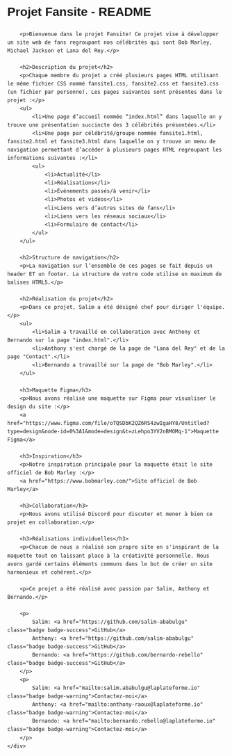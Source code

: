 <!DOCTYPE html>
<html lang="fr">
<head>
    <meta charset="UTF-8">
    <meta name="viewport" content="width=device-width, initial-scale=1.0">
    <title>README - Projet Fansite</title>
    <style>
        body {
            font-family: Arial, sans-serif;
            line-height: 1.6;
            margin: 0;
            padding: 20px;
        }
        h1, h2, h3 {
            margin-top: 0;
        }
        .container {
            max-width: 800px;
            margin: auto;
        }
        .badge {
            display: inline-block;
            padding: 0.25em 0.4em;
            font-size: 90%;
            font-weight: 700;
            line-height: 1;
            text-align: center;
            white-space: nowrap;
            vertical-align: baseline;
            border-radius: 0.25rem;
        }
        .badge-success {
            color: #fff;
            background-color: #28a745;
        }
        .badge-warning {
            color: #212529;
            background-color: #ffc107;
        }
        hr {
            border-top: 1px solid #dee2e6;
            margin-top: 20px;
            margin-bottom: 20px;
        }
    </style>
</head>
<body>
    <div class="container">
        <h1>Projet Fansite - README</h1>
        
        <p>Bienvenue dans le projet Fansite! Ce projet vise à développer un site web de fans regroupant nos célébrités qui sont Bob Marley, Michael Jackson et Lana del Rey.</p>
        
        <h2>Description du projet</h2>
        <p>Chaque membre du projet a créé plusieurs pages HTML utilisant le même fichier CSS nommé fansite1.css, fansite2.css et fansite3.css (un fichier par personne). Les pages suivantes sont présentes dans le projet :</p>
        <ul>
            <li>Une page d’accueil nommée “index.html” dans laquelle on y trouve une présentation succincte des 3 célébrités présentées.</li>
            <li>Une page par célébrité/groupe nommée fansite1.html, fansite2.html et fansite3.html dans laquelle on y trouve un menu de navigation permettant d’accéder à plusieurs pages HTML regroupant les informations suivantes :</li>
            <ul>
                <li>Actualité</li>
                <li>Réalisations</li>
                <li>Événements passés/à venir</li>
                <li>Photos et vidéos</li>
                <li>Liens vers d’autres sites de fans</li>
                <li>Liens vers les réseaux sociaux</li>
                <li>Formulaire de contact</li>
            </ul>
        </ul>
        
        <h2>Structure de navigation</h2>
        <p>La navigation sur l’ensemble de ces pages se fait depuis un header ET un footer. La structure de votre code utilise un maximum de balises HTML5.</p>
        
        <h2>Réalisation du projet</h2>
        <p>Dans ce projet, Salim a été désigné chef pour diriger l'équipe.</p>
        <ul>
            <li>Salim a travaillé en collaboration avec Anthony et Bernando sur la page "index.html".</li>
            <li>Anthony s'est chargé de la page de "Lana del Rey" et de la page "Contact".</li>
            <li>Bernando a travaillé sur la page de "Bob Marley".</li>
        </ul>
        
        <h3>Maquette Figma</h3>
        <p>Nous avons réalisé une maquette sur Figma pour visualiser le design du site :</p>
        <a href="https://www.figma.com/file/oTQSDbK2QZ6RS4zwIgaHY8/Untitled?type=design&node-id=0%3A1&mode=design&t=zLehpo3YV2nBMOMq-1">Maquette Figma</a>
        
        <h3>Inspiration</h3>
        <p>Notre inspiration principale pour la maquette était le site officiel de Bob Marley :</p>
        <a href="https://www.bobmarley.com/">Site officiel de Bob Marley</a>
        
        <h3>Collaboration</h3>
        <p>Nous avons utilisé Discord pour discuter et mener à bien ce projet en collaboration.</p>
        
        <h3>Réalisations individuelles</h3>
        <p>Chacun de nous a réalisé son propre site en s'inspirant de la maquette tout en laissant place à la créativité personnelle. Nous avons gardé certains éléments communs dans le but de créer un site harmonieux et cohérent.</p>
        
        <p>Ce projet a été réalisé avec passion par Salim, Anthony et Bernando.</p>
        
        <p>
            Salim: <a href="https://github.com/salim-ababulgu" class="badge badge-success">GitHub</a>
            Anthony: <a href="https://github.com/salim-ababulgu" class="badge badge-success">GitHub</a>
            Bernando: <a href="https://github.com/bernardo-rebello" class="badge badge-success">GitHub</a>
        </p>
        <p>
            Salim: <a href="mailto:salim.ababulgu@laplateforme.io" class="badge badge-warning">Contactez-moi</a>
            Anthony: <a href="mailto:anthony-raoux@laplateforme.io" class="badge badge-warning">Contactez-moi</a>
            Bernando: <a href="mailto:bernardo.rebello@laplateforme.io" class="badge badge-warning">Contactez-moi</a>
        </p>
    </div>
</body>
</html>
